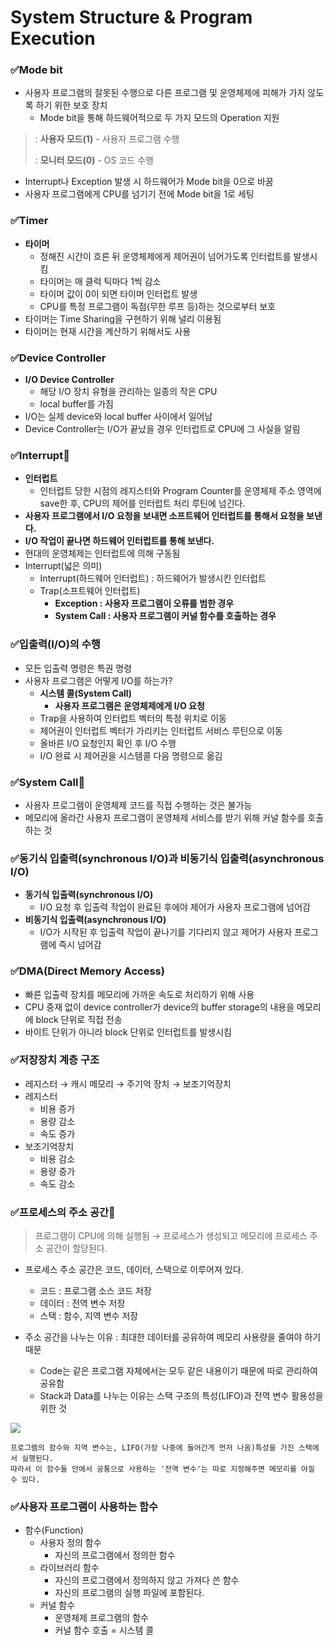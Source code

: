 # System Structure & Program Execution

### ✅Mode bit

- 사용자 프로그램의 잘못된 수행으로 다른 프로그램 및 운영체제에 피해가 가지 않도록 하기 위한 보호 장치
  - Mode bit을 통해 하드웨어적으로 두 가지 모드의 Operation 지원

> : **사용자 모드(1)** - 사용자 프로그램 수행
>
> : **모니터 모드(0)** - OS 코드 수행

- Interrupt나 Exception 발생 시 하드웨어가 Mode bit을 0으로 바꿈
- 사용자 프로그램에게 CPU를 넘기기 전에 Mode bit을 1로 세팅

### ✅Timer

- **타이머**
  - 정해진 시간이 흐른 뒤 운영체제에게 제어권이 넘어가도록 인터럽트를 발생시킴
  - 타이머는 매 클럭 틱마다 1씩 감소
  - 타이머 값이 0이 되면 타이머 인터럽트 발생
  - CPU를 특정 프로그램이 독점(무한 루프 등)하는 것으로부터 보호
- 타이머는 Time Sharing을 구현하기 위해 널리 이용됨
- 타이머는 현재 시간을 계산하기 위해서도 사용

### ✅Device Controller

- **I/O Device Controller**
  - 해당 I/O 장치 유형을 관리하는 일종의 작은 CPU
  - local buffer를 가짐
- I/O는 실제 device와 local buffer 사이에서 일어남
- Device Controller는 I/O가 끝났을 경우 인터럽트로 CPU에 그 사실을 알림

### ✅Interrupt🌟

- **인터럽트**
  - 인터럽트 당한 시점의 레지스터와 Program Counter를 운영체제 주소 영역에 save한 후, CPU의 제어를 인터럽트 처리 루틴에 넘긴다.
- **사용자 프로그램에서 I/O 요청을 보내면 소프트웨어 인터럽트를 통해서 요청을 보낸다.**
- **I/O 작업이 끝나면 하드웨어 인터럽트를 통해 보낸다.**
- 현대의 운영체제는 인터럽트에 의해 구동됨
- Interrupt(넓은 의미)
  - Interrupt(하드웨어 인터럽트) : 하드웨어가 발생시킨 인터럽트
  - Trap(소프트웨어 인터럽트)
    - **Exception : 사용자 프로그램이 오류를 범한 경우**
    - **System Call : 사용자 프로그램이 커널 함수를 호출하는 경우**

### ✅입출력(I/O)의 수행

- 모든 입출력 명령은 특권 명령
- 사용자 프로그램은 어떻게 I/O를 하는가?
  - **시스템 콜(System Call)**
    - **사용자 프로그램은 운영체제에게 I/O 요청**
  - Trap을 사용하여 인터럽트 벡터의 특정 위치로 이동
  - 제어권이 인터럽트 벡터가 가리키는 인터럽트 서비스 루틴으로 이동
  - 올바른 I/O 요청인지 확인 후 I/O 수행
  - I/O 완료 시 제어권을 시스템콜 다음 명령으로 옮김

### ✅System Call🌟

- 사용자 프로그램이 운영체제 코드를 직접 수행하는 것은 불가능
- 메모리에 올라간 사용자 프로그램이 운영체제 서비스를 받기 위해 커널 함수를 호출하는 것

### ✅동기식 입출력(synchronous I/O)과 비동기식 입출력(asynchronous I/O)

- **동기식 입출력(synchronous I/O)**
  - I/O 요청 후 입출력 작업이 완료된 후에야 제어가 사용자 프로그램에 넘어감
- **비동기식 입출력(asynchronous I/O)**
  - I/O가 시작된 후 입출력 작업이 끝나기를 기다리지 않고 제어가 사용자 프로그램에 즉시 넘어감

### ✅DMA(Direct Memory Access)

- 빠른 입출력 장치를 메모리에 가까운 속도로 처리하기 위해 사용
- CPU 중재 없이 device controller가 device의 buffer storage의 내용을 메모리에 block 단위로 직접 전송
- 바이트 단위가 아니라 block 단위로 인터럽트를 발생시킴

### ✅저장장치 계층 구조

- 레지스터 → 캐시 메모리 → 주기억 장치 → 보조기억장치
- 레지스터
  - 비용 증가
  - 용량 감소
  - 속도 증가
- 보조기억장치
  - 비용 감소
  - 용량 증가
  - 속도 감소

### ✅프로세스의 주소 공간🌟

> 프로그램이 CPU에 의해 실행됨 → 프로세스가 생성되고 메모리에 프로세스 주소 공간이 할당된다.
- 프로세스 주소 공간은 코드, 데이터, 스택으로 이루어져 있다.
  - 코드 : 프로그램 소스 코드 저장
  - 데이터 : 전역 변수 저장
  - 스택 : 함수, 지역 변수 저장


- 주소 공간을 나누는 이유 : 최대한 데이터를 공유하여 메모리 사용량을 줄여야 하기 때문
  - Code는 같은 프로그램 자체에서는 모두 같은 내용이기 때문에 따로 관리하여 공유함
  - Stack과 Data를 나누는 이유는 스택 구조의 특성(LIFO)과 전역 변수 활용성을 위한 것

<img src="https://t1.daumcdn.net/cfile/tistory/2174013858F1BED70A">

```
프로그램의 함수와 지역 변수는, LIFO(가장 나중에 들어간게 먼저 나옴)특성을 가진 스택에서 실행된다. 
따라서 이 함수들 안에서 공통으로 사용하는 '전역 변수'는 따로 지정해주면 메모리를 아낄 수 있다.
```

### ✅사용자 프로그램이 사용하는 함수

- 함수(Function)
  - 사용자 정의 함수
    - 자신의 프로그램에서 정의한 함수
  - 라이브러리 함수
    - 자신의 프로그램에서 정의하지 않고 가져다 쓴 함수
    - 자신의 프로그램의 실행 파일에 포함된다.
  - 커널 함수
    - 운영체제 프로그램의 함수
    - 커널 함수 호출 = 시스템 콜